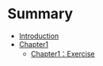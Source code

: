 # Summary

* [Introduction](README.md)
* [Chapter1](Chapter1/README.md)
    * [Chapter1：Exercise](Chapter1/Exercise.md)
